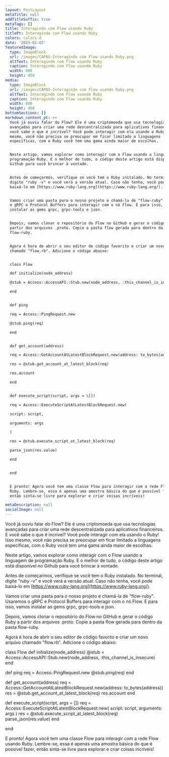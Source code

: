 ```yaml
---
layout: PostLayout
metaTitle: null
addTitleSuffix: true
metaTags: []
title: Interagindo com Flow usando Ruby
titlePt: Interagindo com Flow usando Ruby
colors: colors-d
date: '2023-01-02'
featuredImage:
  type: ImageBlock
  url: /images/CAPAS-Interagindo com Flow usando Ruby.png
  altText: Interagindo com Flow usando Ruby
  caption: Interagindo com Flow usando Ruby
  width: 800
  height: 450
media:
  type: ImageBlock
  url: /images/CAPAS-Interagindo com Flow usando Ruby.png
  altText: Interagindo com Flow usando Ruby
  caption: Interagindo com Flow usando Ruby
  width: 800
  height: 450
bottomSections: []
markdown_content_pt: >+
  Você já ouviu falar do Flow? Ele é uma criptomoeda que usa tecnologias
  avançadas para criar uma rede descentralizada para aplicativos financeiros. E
  você sabe o que é incrível? Você pode interagir com ela usando o Ruby! Isso
  mesmo, você não precisa se preocupar em ficar limitado a linguagens
  específicas, com o Ruby você tem uma gama ainda maior de escolhas.


  Neste artigo, vamos explorar como interagir com o Flow usando a linguagem de
  programação Ruby. E o melhor de tudo, o código deste artigo está disponível no
  Github para você brincar à vontade.


  Antes de começarmos, verifique se você tem o Ruby instalado. No terminal,
  digite "ruby -v" e você verá a versão atual. Caso não tenha, você pode
  baixá-lo em [https://www.ruby-lang.org](https://www.ruby-lang.org/).


  Vamos criar uma pasta para o nosso projeto e chamá-la de "flow-ruby". Usaremos
  o gRPC e Protocol Buffers para interagir com o nó Flow. E para isso, vamos
  instalar as gems grpc, grpc-tools e json.


  Depois, vamos clonar o repositório do Flow no GitHub e gerar o código Ruby a
  partir dos arquivos .proto. Copie a pasta flow gerada para dentro da pasta
  flow-ruby.


  Agora é hora de abrir o seu editor de código favorito e criar um novo arquivo
  chamado "flow.rb". Adicione o código abaixo:


  class Flow

  def initialize(node_address)

  @stub = Access::AccessAPI::Stub.new(node_address, :this_channel_is_insecure)

  end


  def ping

  req = Access::PingRequest.new

  @stub.ping(req)

  end


  def get_account(address)

  req = Access::GetAccountAtLatestBlockRequest.new(address: to_bytes(address))

  res = @stub.get_account_at_latest_block(req)

  res.account

  end


  def execute_script(script, args = \[])

  req = Access::ExecuteScriptAtLatestBlockRequest.new(

  script: script,

  arguments: args

  )

  res = @stub.execute_script_at_latest_block(req)

  parse_json(res.value)

  end


  end


  E pronto! Agora você tem uma classe Flow para interagir com a rede Flow usando
  Ruby. Lembre-se, essa é apenas uma amostra básica do que é possível fazer,
  então sinta-se livre para explorar e criar coisas incríveis!

metaDescription: null
socialImage: null
---
```

Você já ouviu falar do Flow? Ele é uma criptomoeda que usa tecnologias avançadas para criar uma rede descentralizada para aplicativos financeiros. E você sabe o que é incrível? Você pode interagir com ela usando o Ruby! Isso mesmo, você não precisa se preocupar em ficar limitado a linguagens específicas, com o Ruby você tem uma gama ainda maior de escolhas.

Neste artigo, vamos explorar como interagir com o Flow usando a linguagem de programação Ruby. E o melhor de tudo, o código deste artigo está disponível no Github para você brincar à vontade.

Antes de começarmos, verifique se você tem o Ruby instalado. No terminal, digite "ruby -v" e você verá a versão atual. Caso não tenha, você pode baixá-lo em [https://www.ruby-lang.org](https://www.ruby-lang.org/).

Vamos criar uma pasta para o nosso projeto e chamá-la de "flow-ruby". Usaremos o gRPC e Protocol Buffers para interagir com o nó Flow. E para isso, vamos instalar as gems grpc, grpc-tools e json.

Depois, vamos clonar o repositório do Flow no GitHub e gerar o código Ruby a partir dos arquivos .proto. Copie a pasta flow gerada para dentro da pasta flow-ruby.

Agora é hora de abrir o seu editor de código favorito e criar um novo arquivo chamado "flow.rb". Adicione o código abaixo:

class Flow
def initialize(node_address)
@stub = Access::AccessAPI::Stub.new(node_address, :this_channel_is_insecure)
end

def ping
req = Access::PingRequest.new
@stub.ping(req)
end

def get_account(address)
req = Access::GetAccountAtLatestBlockRequest.new(address: to_bytes(address))
res = @stub.get_account_at_latest_block(req)
res.account
end

def execute_script(script, args = \[])
req = Access::ExecuteScriptAtLatestBlockRequest.new(
script: script,
arguments: args
)
res = @stub.execute_script_at_latest_block(req)
parse_json(res.value)
end

end

E pronto! Agora você tem uma classe Flow para interagir com a rede Flow usando Ruby. Lembre-se, essa é apenas uma amostra básica do que é possível fazer, então sinta-se livre para explorar e criar coisas incríveis!



